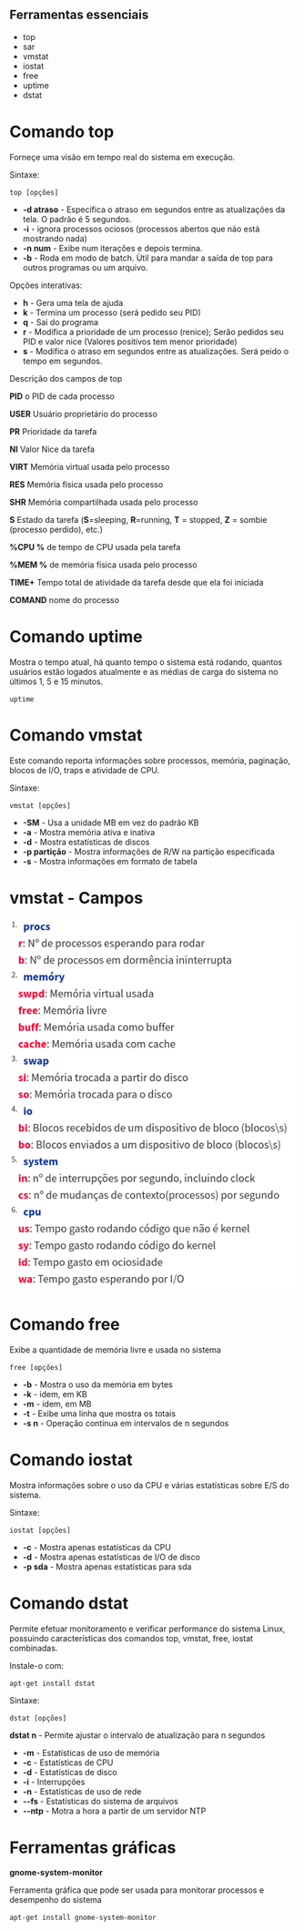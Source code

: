 ## Ferramentas essenciais
- top
- sar
- vmstat
- iostat
- free
- uptime
- dstat

# Comando top
Forneçe uma visão em tempo real do sistema em execução.

Sintaxe:
```
top [opções]
```

- **-d atraso** - Especifica o atraso em segundos entre as atualizações da tela. O padrão é 5 segundos.
- **-i** - ignora processos ociosos (processos abertos que não está mostrando nada)
- **-n num** - Exibe num iterações e depois termina.
- **-b** - Roda em modo de batch. Ùtil para mandar a saída de top para outros programas ou um arquivo.

Opções interativas:

- **h** - Gera uma tela de ajuda
- **k** - Termina um processo (será pedido seu PID)
- **q** - Sai do programa
- **r** - Modifica a prioridade de um processo (renice); Serão pedidos seu PID e valor nice (Valores positivos tem menor prioridade)
- **s** - Modifica o atraso em segundos entre as atualizações. Será peido o tempo em segundos.

Descrição dos campos de top

**PID** o PID de cada processo

**USER** Usuário proprietário do processo

**PR** Prioridade da tarefa

**NI** Valor Nice da tarefa

**VIRT** Memória virtual usada pelo processo

**RES** Memória física usada pelo processo

**SHR** Memória compartilhada usada pelo processo

**S** Estado da tarefa (**S**=sleeping, **R**=running, **T** = stopped, **Z** = sombie (processo perdido), etc.)

**%CPU %** de tempo de CPU usada pela tarefa

**%MEM %** de memória física usada pelo processo

**TIME+** Tempo total de atividade da tarefa desde que ela foi iniciada

**COMAND** nome do processo

# Comando uptime
Mostra o tempo atual, há quanto tempo o sistema está rodando, quantos usuários estão logados atualmente e as médias de carga do sistema no últimos 1, 5 e 15 minutos.

```
uptime
```

# Comando vmstat

Este comando reporta informações sobre processos, memória, paginação, blocos de I/O, traps e atividade de CPU.

Sintaxe:
```
vmstat [opções]
```

- **-SM** - Usa a unidade MB em vez do padrão KB
- **-a** - Mostra memória ativa e inativa
- **-d** - Mostra estatísticas de discos
- **-p partição** - Mostra informações de R/W na partição especificada
- **-s** - Mostra informações em formato de tabela

# vmstat - Campos

![vmstat-campos](../../img/vmstat-campos.png)

	
# Comando free
	
Exibe a quantidade de memória livre e usada no sistema
```
free [opções]
```
	
- **-b** - Mostra o uso da memória em bytes
- **-k** - idem, em KB
- **-m** - idem, em MB
- **-t** - Exibe uma linha que mostra os totais
- **-s n** - Operação contínua em intervalos de n segundos

# Comando iostat

Mostra informações sobre o uso da CPU e várias estatísticas sobre E/S do sistema.

Sintaxe:
```
iostat [opções]
```

- **-c** - Mostra apenas estatísticas da CPU
- **-d** - Mostra apenas estatísticas de I/O de disco
- **-p sda** - Mostra apenas estatísticas para sda

# Comando dstat

Permite efetuar monitoramento e verificar performance do sistema Linux, possuindo características dos comandos top, vmstat, free, iostat combinadas.

Instale-o com:
```
apt-get install dstat
```

Sintaxe:
```
dstat [opções]
```

**dstat n** - Permite ajustar o intervalo de atualização para n segundos
- **-m** - Estatísticas de uso de memória
- **-c** - Estatísticas de CPU
- **-d** - Estatísticas de disco
- **-i** - Interrupções
- **-n** - Estatísticas de uso de rede
- **--fs** - Estatísticas do sistema de arquivos
- **--ntp** - Motra a hora a partir de um servidor NTP

# Ferramentas gráficas

**gnome-system-monitor**

Ferramenta gráfica que pode ser usada para monitorar processos e desempenho do sistema

```
apt-get install gnome-system-monitor
```
